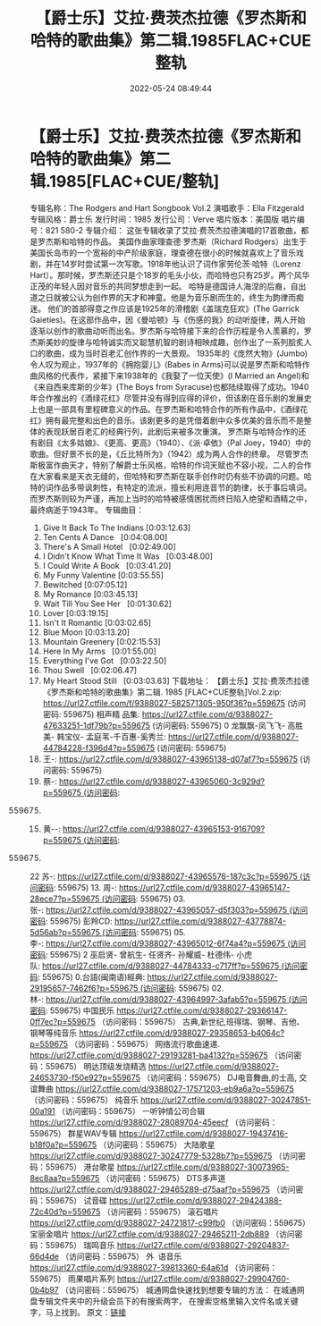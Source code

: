 ﻿---
title: 【爵士乐】艾拉·费茨杰拉德《罗杰斯和哈特的歌曲集》第二辑.1985FLAC+CUE整轨
date: 2022-05-24 08:49:44
categories: 外语音乐
tags: 外语音乐
---
# 【爵士乐】艾拉·费茨杰拉德《罗杰斯和哈特的歌曲集》第二辑.1985[FLAC+CUE/整轨]

专辑名称：The Rodgers and Hart
Songbook Vol.2
演唱歌手：Ella
Fitzgerald
专辑风格：爵士乐
发行时间：1985
发行公司：Verve
唱片版本：美国版
唱片编号：821 580-2
专辑介绍：
这张专辑收录了艾拉·费茨杰拉德演唱的17首歌曲，都是罗杰斯和哈特的作品。
美国作曲家理查德·罗杰斯（Richard
Rodgers）出生于美国长岛市的一个宽裕的中产阶级家庭，理查德在很小的时候就喜欢上了音乐戏剧，并在14岁时尝试第一次写歌。1918年他认识了词作家劳伦茨·哈特（Lorenz
Hart）。那时候，罗杰斯还只是个18岁的毛头小伙，而哈特也只有25岁。两个风华正茂的年轻人因对音乐的共同梦想走到一起。
哈特是德国诗人海涅的后裔，自出道之日就被公认为创作界的天才和神童。他是为音乐剧而生的，终生为韵律而痴迷。
他们的首部得意之作应该是1925年的滑稽剧《盖瑞克狂欢》(The Garrick
Gaieties)。在这部作品中，因《曼哈顿》与《伤感的我》的动听旋律，两人开始逐渐以创作的歌曲动听而出名。罗杰斯与哈特接下来的合作历程是令人羡慕的，罗杰斯美妙的旋律与哈特诚实而又聪慧机智的剧诗相映成趣，创作出了一系列脍炙人口的歌曲，成为当时百老汇创作界的一大景观。
1935年的《庞然大物》(Jumbo)令人叹为观止，1937年的《拥抱婴儿》(Babes in
Arms)可以说是罗杰斯和哈特作曲风格的代表作，紧接下来1938年的《我娶了一位天使》(I Married an
Angel)和《来自西来库斯的少年》(The Boys from
Syracuse)也都陆续取得了成功。1940年合作推出的《酒绿花红》尽管并没有得到应得的评价，但该剧在音乐剧的发展史上也是一部具有里程碑意义的作品。在罗杰斯和哈特合作的所有作品中，《酒绿花红》拥有最完整和出色的音乐。该剧更多的是凭借着剧中众多优美的音乐而不是整体的表现跃居百老汇的经典行列，此剧后来被多次重演。
罗杰斯与哈特合作的还有剧目《太多姑娘》、《更高、更高》（1940）、《派·卓依》（Pal
Joey，1940）中的歌曲。但好景不长的是，《丘比特所为》（1942）成为两人合作的终章。
尽管罗杰斯极富作曲天才，特别了解爵士乐风格，哈特的作词天赋也不容小视，二人的合作在大家看来是天衣无缝的，但哈特和罗杰斯在联手创作时仍有些不协调的问题。哈特的词作品多带讽刺性，有特定的流派，擅长利用连音节的韵律，长于事后填词。而罗杰斯则较为严谨，再加上当时的哈特被感情困扰而终日陷入绝望和酒精之中，最终病逝于1943年。
专辑曲目：
01. Give It Back To The
Indians
[0:03:12.63]
02. Ten Cents A
Dance   [0:04:08.00]
03. There's A Small
Hotel   [0:02:49.00]
04. I Didn't Know What Time It
Was   [0:03:48.00]
05. I Could Write A
Book   [0:03:41.20]
06. My Funny
Valentine
[0:03:55.55]
07. Bewitched
[0:07:05.12]
08. My
Romance
[0:03:45.13]
09. Wait Till You See
Her   [0:01:30.62]
10. Lover
[0:03:19.15]
11. Isn't It
Romantic
[0:03:02.65]
12. Blue Moon
[0:03:13.20]
13. Mountain
Greenery
[0:02:15.53]
14. Here In My
Arms   [0:01:55.00]
15. Everything I've
Got   [0:03:22.50]
16. Thou
Swell   [0:02:06.47]
17. My Heart Stood
Still   [0:03:03.63]
下载地址：
【爵士乐】艾拉·费茨杰拉德《罗杰斯和哈特的歌曲集》第二辑. 1985
[FLAC+CUE整轨]Vol.2.zip: https://url27.ctfile.com/f/9388027-582571305-950f36?p=559675
(访问密码: 559675)
相声精 品集: https://url27.ctfile.com/d/9388027-47633251-1df79b?p=559675
(访问密码: 559675)
0 龙飘飘-凤飞飞- 高胜美- 韩宝仪- 孟庭苇-千百惠-奚秀兰: https://url27.ctfile.com/d/9388027-44784228-f396d4?p=559675
(访问密码: 559675)
11. 王-: https://url27.ctfile.com/d/9388027-43965138-d07af7?p=559675
(访问密码: 559675)
07. 蔡-: https://url27.ctfile.com/d/9388027-43965060-3c929d?p=559675 (访问密码:
559675)
15. 黄--: https://url27.ctfile.com/d/9388027-43965153-916709?p=559675 (访问密码:
559675)
22 苏-: https://url27.ctfile.com/d/9388027-43965576-187c3c?p=559675 (访问密码:
559675)
13. 周-: https://url27.ctfile.com/d/9388027-43965147-28ece7?p=559675 (访问密码:
559675)
03. 张-: https://url27.ctfile.com/d/9388027-43965057-d5f303?p=559675 (访问密码:
559675)
彭羚CD: https://url27.ctfile.com/d/9388027-43778874-5d56ab?p=559675 (访问密码:
559675)
05. 李-: https://url27.ctfile.com/d/9388027-43965012-6f74a4?p=559675 (访问密码:
559675)
2 巫启贤- 曾航生- 任贤齐- 孙耀威- 杜德伟- 小虎队: https://url27.ctfile.com/d/9388027-44784333-c717ff?p=559675 (访问密码:
559675)
0.台語(闽南语)經典: https://url27.ctfile.com/d/9388027-29195657-7462f6?p=559675 (访问密码:
559675)
02.林-: https://url27.ctfile.com/d/9388027-43964997-3afab5?p=559675 (访问密码:
559675)
中国民乐
https://url27.ctfile.com/d/9388027-29366147-0ff7ec?p=559675
（访问密码：559675）
古典,新世纪,班得瑞、钢琴、吉他、钢琴等纯音乐
https://url27.ctfile.com/d/9388027-29358653-b4064c?p=559675
（访问密码：559675）
网络流行歌曲速递.
https://url27.ctfile.com/d/9388027-29193281-ba4132?p=559675
（访问密码：559675）
明达顶级发烧精选
https://url27.ctfile.com/d/9388027-24653730-f50e92?p=559675
（访问密码：559675）
DJ电音舞曲,的士高, 交谊舞曲
https://url27.ctfile.com/d/9388027-17571203-eb9a6a?p=559675
（访问密码：559675）
纯音乐
https://url27.ctfile.com/d/9388027-30247851-00a191
（访问密码：559675）
一听钟情公司合辑
https://url27.ctfile.com/d/9388027-28089704-45eecf
（访问密码：559675）
群星WAV专辑
https://url27.ctfile.com/d/9388027-19437416-b18f0a?p=559675
（访问密码：559675）
大陆歌星
https://url27.ctfile.com/d/9388027-30247779-5328b7?p=559675
（访问密码：559675）
港台歌星
https://url27.ctfile.com/d/9388027-30073965-8ec8aa?p=559675
（访问密码：559675）
DTS多声道
https://url27.ctfile.com/d/9388027-29465289-d75aaf?p=559675
（访问密码：559675）
试音碟
https://url27.ctfile.com/d/9388027-29424388-72c40d?p=559675
（访问密码：559675）
滚石唱片
https://url27.ctfile.com/d/9388027-24721817-c99fb0
（访问密码：559675）
宝丽金唱片
https://url27.ctfile.com/d/9388027-29465211-2db889
（访问密码：559675）
瑞鸣音乐
https://url27.ctfile.com/d/9388027-29204837-66d4de
（访问密码：559675）
外  语音乐
https://url27.ctfile.com/d/9388027-39813360-64a61d
（访问密码：559675）
雨果唱片系列
https://url27.ctfile.com/d/9388027-29904760-0b4b97
（访问密码：559675）
城通网盘快速找到想要专辑的方法：
在城通网盘专辑文件夹中的升级会员下的有搜索两字，
在搜索空格里输入文件名或关键字，马上找到。
原文：[链接](https://blog.sina.com.cn/s/blog_1647c7e7601030xe9.html)